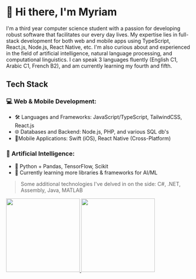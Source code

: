 # :wave: Hi there, I'm Myriam
I'm a third year computer science student with a passion for developing robust software that facilitates our every day lives. My expertise lies in full-stack development for both web and mobile apps using TypeScript, React.js, Node.js, React Native, etc. 
I'm also curious about and experienced in the field of artificial intelligence, natural language processing, and computational linguistics. I can speak 3 languages fluently (English C1, Arabic C1, French B2), and am currently learning my fourth and fifth.

## Tech Stack
### 💻 Web & Mobile Development:
- 🛠 Languages and Frameworks: JavaScript/TypeScript, TailwindCSS, React.js
- 🌐 Databases and Backend: Node.js, PHP, and various SQL db's
- 📱Mobile Applications: Swift (iOS), React Native (Cross-Platform)
  
### 🤖 Artificial Intelligence:
- 🐍 Python + Pandas, TensorFlow, Scikit
- 📄 Currently learning more libraries & frameworks for AI/ML

> Some additional technologies I've delved in on the side: C#, .NET, Assembly, Java, MATLAB

<div align="left">
  <div>
    <a href="https://github-readme-stats.vercel.app/api?username=myrmlbst&show_icons=false&theme=tokyonight&rank_icon=github">
      <img height=200 src="https://github-readme-stats.vercel.app/api?username=myrmlbst&show_icons=true&theme=tokyonight&rank_icon=github">    
    </a>
    <a href="https://github-readme-stats.vercel.app/api/top-langs/?username=myrmlbst&layout=compact&theme=tokyonight&exclude_repo=100jsfunctions,nasa-apod-fetcher,timecomplexityfetcher,transmission-control-program,videogame.asm,matlab-prep&langs_count=9">
      <img height=200 src="https://github-readme-stats.vercel.app/api/top-langs/?username=myrmlbst&layout=compact&theme=tokyonight&exclude_repo=100jsfunctions,nasa-apod-fetcher,timecomplexityfetcher,transmission-control-program,videogame.asm,matlab-prep&langs_count=9">
    </a>
  </div>

<!--
![Anurag's GitHub stats](https://github-readme-stats.vercel.app/api?username=myrmlbst&show_icons=false&theme=tokyonight&rank_icon=github)
![Top Langs](https://github-readme-stats.vercel.app/api/top-langs/?username=myrmlbst&layout=compact&theme=tokyonight&exclude_repo=100jsfunctions,nasa-apod-fetcher,timecomplexityfetcher,transmission-control-program,videogame.asm,matlab-prep&langs_count=10)
-->

<!---
COMMENTS:
- removed JAVASCRIPT repo(s): 100jsfunctions, nasa-apod-fetcher, timecomplexityfetcher
- removed JAVA repo(s): transmission-control-program
- removed ASSEMBLY repo(s): videogame.asm
- removed MATLAB repo(s): matlab-prep
-->
